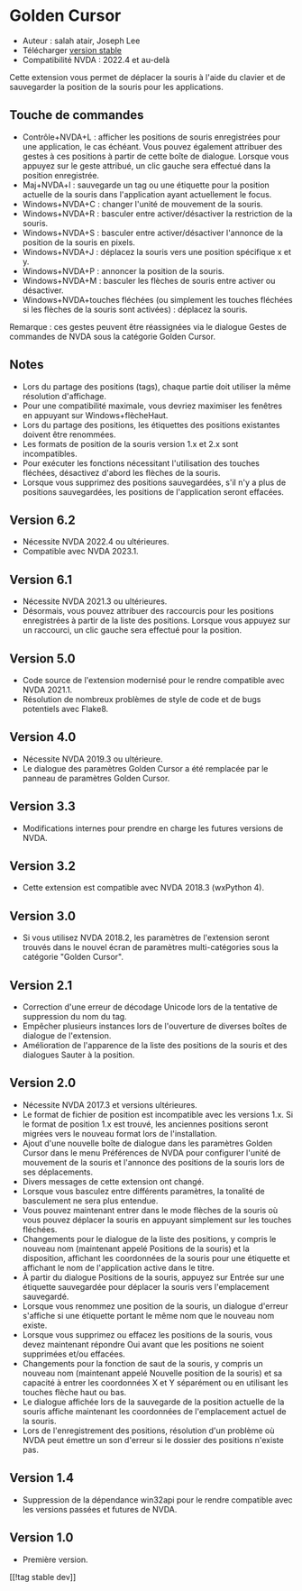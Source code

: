 # Golden Cursor #

* Auteur : salah atair, Joseph Lee
* Télécharger [version stable][1]
* Compatibilité NVDA : 2022.4 et au-delà

Cette extension vous permet de déplacer la souris à l'aide du clavier et de
sauvegarder la position de la souris pour les applications.

## Touche de commandes

* Contrôle+NVDA+L : afficher les positions de souris enregistrées pour une
  application, le cas échéant. Vous pouvez également attribuer des gestes à
  ces positions à partir de cette boîte de dialogue. Lorsque vous appuyez
  sur le geste attribué, un clic gauche sera effectué dans la position
  enregistrée.
* Maj+NVDA+l : sauvegarde un tag ou une étiquette pour la position actuelle
  de la souris dans l'application ayant actuellement le focus.
* Windows+NVDA+C : changer l'unité de mouvement de la souris.
* Windows+NVDA+R : basculer entre activer/désactiver la restriction de la
  souris.
* Windows+NVDA+S : basculer entre activer/désactiver l'annonce de la
  position de la souris en pixels.
* Windows+NVDA+J : déplacez la souris vers une position spécifique x et y.
* Windows+NVDA+P : annoncer la position de la souris.
* Windows+NVDA+M : basculer les flèches de souris entre activer ou
  désactiver.
* Windows+NVDA+touches fléchées (ou simplement les touches fléchées si les
  flèches de la souris sont activées) : déplacez la souris.

Remarque : ces gestes peuvent être réassignées via le dialogue Gestes de
commandes de NVDA sous la catégorie Golden Cursor.

## Notes

* Lors du partage des positions (tags), chaque partie doit utiliser la même
  résolution d'affichage.
* Pour une compatibilité maximale, vous devriez maximiser les fenêtres en
  appuyant sur Windows+flècheHaut.
* Lors du partage des positions, les étiquettes des positions existantes
  doivent être renommées.
* Les formats de position de la souris version 1.x et 2.x sont
  incompatibles.
* Pour exécuter les fonctions nécessitant l'utilisation des touches
  fléchées, désactivez d'abord les flèches de la souris.
* Lorsque vous supprimez des positions sauvegardées, s'il n'y a plus de
  positions sauvegardées, les positions de l'application seront effacées.

## Version 6.2

* Nécessite NVDA 2022.4 ou ultérieures.
* Compatible avec NVDA 2023.1.

## Version 6.1

* Nécessite NVDA 2021.3 ou ultérieures.
* Désormais, vous pouvez attribuer des raccourcis pour les positions
  enregistrées à partir de la liste des positions. Lorsque vous appuyez sur
  un raccourci, un clic gauche sera effectué pour la position.

## Version 5.0

* Code source de l'extension modernisé pour le rendre compatible avec NVDA
  2021.1.
* Résolution de nombreux problèmes de style de code et de bugs potentiels
  avec Flake8.

## Version 4.0

* Nécessite NVDA 2019.3 ou ultérieure.
* Le dialogue des paramètres Golden Cursor a été remplacée par le panneau de
  paramètres Golden Cursor.

## Version 3.3

* Modifications internes pour prendre en charge les futures versions de
  NVDA.

## Version 3.2

* Cette extension est compatible avec NVDA 2018.3 (wxPython 4).

## Version 3.0

* Si vous utilisez NVDA 2018.2, les paramètres de l'extension seront trouvés
  dans le nouvel écran de paramètres multi-catégories sous la catégorie
  "Golden Cursor".

## Version 2.1

* Correction d'une erreur de décodage Unicode lors de la tentative de
  suppression du nom du tag.
* Empêcher plusieurs instances lors de l'ouverture de diverses boîtes de
  dialogue de l'extension.
* Amélioration de l'apparence de la liste des positions de la souris et des
  dialogues Sauter à la position.

## Version 2.0

* Nécessite NVDA 2017.3 et versions ultérieures.
* Le format de fichier de position est incompatible avec les versions
  1.x. Si le format de position 1.x est trouvé, les anciennes positions
  seront migrées vers le nouveau format lors de l'installation.
* Ajout d'une nouvelle boîte de dialogue dans les paramètres Golden Cursor
  dans le menu Préférences de NVDA pour configurer l'unité de mouvement de
  la souris et l'annonce des positions de la souris lors de ses
  déplacements.
* Divers messages de cette extension ont changé.
* Lorsque vous basculez entre différents paramètres, la tonalité de
  basculement ne sera plus entendue.
* Vous pouvez maintenant entrer dans le mode flèches de la souris où vous
  pouvez déplacer la souris en appuyant simplement sur les touches fléchées.
* Changements pour le dialogue de la liste des positions, y compris le
  nouveau nom (maintenant appelé Positions de la souris) et la disposition,
  affichant les coordonnées de la souris pour une étiquette et affichant le
  nom de l'application active dans le titre.
* À partir du dialogue Positions de la souris, appuyez sur Entrée sur une
  étiquette sauvegardée pour déplacer la souris vers l'emplacement
  sauvegardé.
* Lorsque vous renommez une position de la souris, un dialogue d'erreur
  s'affiche si une étiquette portant le même nom que le nouveau nom existe.
* Lorsque vous supprimez ou effacez les positions de la souris, vous devez
  maintenant répondre Oui avant que les positions ne soient supprimées et/ou
  effacées.
* Changements pour la fonction de saut de la souris, y compris un nouveau
  nom (maintenant appelé Nouvelle position de la souris) et sa capacité à
  entrer les coordonnées X et Y séparément ou en utilisant les touches
  flèche haut ou bas.
* Le dialogue affichée lors de la sauvegarde de la position actuelle de la
  souris affiche maintenant les coordonnées de l'emplacement actuel de la
  souris.
* Lors de l'enregistrement des positions, résolution d'un problème où NVDA
  peut émettre un son d'erreur si le dossier des positions n'existe pas.

## Version 1.4

* Suppression de la dépendance win32api pour le rendre compatible avec les
  versions passées et futures de NVDA.

## Version 1.0

* Première version.

[[!tag stable dev]]

[1]: https://www.nvaccess.org/addonStore/legacy?file=goldenCursor
